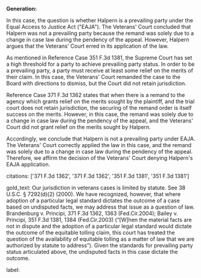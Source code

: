 **Generation:**

 <answer>
In this case, the question is whether Halpern is a prevailing party under the Equal Access to Justice Act ("EAJA"). The Veterans' Court concluded that Halpern was not a prevailing party because the remand was solely due to a change in case law during the pendency of the appeal. However, Halpern argues that the Veterans' Court erred in its application of the law.

As mentioned in Reference Case 351 F.3d 1381, the Supreme Court has set a high threshold for a party to achieve prevailing party status. In order to be a prevailing party, a party must receive at least some relief on the merits of their claim. In this case, the Veterans' Court remanded the case to the Board with directions to dismiss, but the Court did not retain jurisdiction.

Reference Case 371 F.3d 1362 states that when there is a remand to the agency which grants relief on the merits sought by the plaintiff, and the trial court does not retain jurisdiction, the securing of the remand order is itself success on the merits. However, in this case, the remand was solely due to a change in case law during the pendency of the appeal, and the Veterans' Court did not grant relief on the merits sought by Halpern.

Accordingly, we conclude that Halpern is not a prevailing party under EAJA. The Veterans' Court correctly applied the law in this case, and the remand was solely due to a change in case law during the pendency of the appeal. Therefore, we affirm the decision of the Veterans' Court denying Halpern's EAJA application. <answer>

citations: ['371 F.3d 1362', '371 F.3d 1362', '351 F.3d 1381', '351 F.3d 1381']

gold_text: Our jurisdiction in veterans cases is limited by statute. See 38 U.S.C. § 7292(d)(2) (2000). We have recognized, however, that where adoption of a particular legal standard dictates the outcome of a case based on undisputed facts, we may address that issue as a question of law. Brandenburg v. Principi, 371 F.3d 1362, 1363 (Fed.Cir.2004); Bailey v. Principi, 351 F.3d 1381, 1384 (Fed.Cir.2003) (“[W]hen the material facts are not in dispute and the adoption of a particular legal standard would dictate the outcome of the equitable tolling claim, this court has treated the question of the availability of equitable tolling as a matter of law that we are authorized by statute to address”). Given the standards for prevailing party status articulated above, the undisputed facts in this case dictate the outcome.

label: 